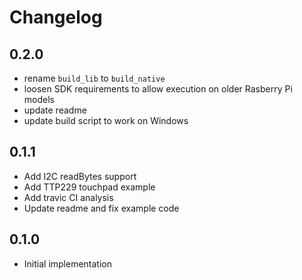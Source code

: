 # Changelog

## 0.2.0
 * rename `build_lib` to `build_native`
 * loosen SDK requirements to allow execution on older Rasberry Pi models
 * update readme
 * update build script to work on Windows

## 0.1.1
 * Add I2C readBytes support
 * Add TTP229 touchpad example
 * Add travic CI analysis
 * Update readme and fix example code

## 0.1.0
 * Initial implementation
